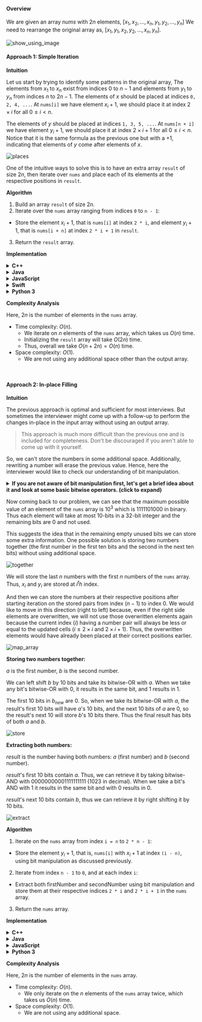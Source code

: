 #### Overview

We are given an array $nums$ with $2n$ elements, $[x_1, x_2, \dots , x_n, y_1, y_2, \dots , y_n]$
We need to rearrange the original array as, $[x_1, y_1, x_2, y_2, \dots , x_n, y_n]$.

![show_using_image](Slide1.png)
<br>

#### Approach 1: Simple Iteration

**Intuition**

Let us start by trying to identify some patterns in the original array, The elements from $x_1$ to $x_n$ exist from indices $0$ to $n−1$ and elements from $y_1$ to $y_n$ from indices $n$ to $2n−1$. The elements of $x$ should be placed at indices `0, 2, 4, ...`. At `nums[i]` we have element $x_i+1$, we should place it at index $2 \times i$ for all $0 \leqslant i \lt n$.

The elements of $y$ should be placed at indices `1, 3, 5, ...`. At `nums[n + i]` we have element $y_i+1$, we should place it at index $2 \times i+1$ for all $0 \leqslant i \lt n$. Notice that it is the same formula as the previous one but with a $+1$, indicating that elements of $y$ come after elements of $x$.

![places](Slide2.png)

One of the intuitive ways to solve this is to have an extra array `result` of size $2n$, then iterate over `nums` and place each of its elements at the respective positions in `result`.

**Algorithm**

1. Build an array `result` of size $2n$.
2. Iterate over the `nums` array ranging from indices `0` to `n - 1`:
  - Store the element $x_i+1$, that is `nums[i]` at index `2 * i`, and element $y_i+1$, that is `nums[i + n]` at index `2 * i + 1` in `result`.
3. Return the `result` array.

**Implementation**

<details>
  <summary><b>C++</b></summary>

``` c++
class Solution {
public:
    vector<int> shuffle(vector<int>& nums, int n) {
        vector<int> result(2 * n);
        for (int i = 0; i < n; ++i) {
            result[2 * i] = nums[i];
            result[2 * i + 1] = nums[n + i];
        }
        return result;
    }
};
```
</details>
<details>
  <summary><b>Java</b></summary>

``` java
class Solution {
    public int[] shuffle(int[] nums, int n) {
        int[] result = new int[2 * n];
        for (int i = 0; i < n; ++i) {
            result[2 * i] = nums[i];
            result[2 * i + 1] = nums[n + i];
        }
        return result;
    }
}
```
</details>
<details>
  <summary><b>JavaScript</b></summary>

``` js
var shuffle = function(nums, n) {
    let result = Array(2 * n);
    for (let i = 0; i < n; ++i) {
        result[2 * i] = nums[i];
        result[2 * i + 1] = nums[n + i];
    }
    return result;
};
```
</details>
<details>
  <summary><b>Swift</b></summary>

``` swift
class Solution {
    func shuffle(_ nums: [Int], _ n: Int) -> [Int] {
        var result = Array(repeating: 0, count: 2 * n)
        for i in 0..<n {
            result[2 * i] = nums[i]
            result[2 * i + 1] = nums[n + i]
        }
        return result
    }
}
```
</details>
<details>
  <summary><b>Python 3</b></summary>

``` python
class Solution:
    def shuffle(self, nums: List[int], n: int) -> List[int]:
        result = [0] * (2 * n)
        for i in range(n):
            result[2 * i] = nums[i]
            result[2 * i + 1] = nums[n + i]
        return result
```
</details>

**Complexity Analysis**

Here, $2n$ is the number of elements in the `nums` array.

- Time complexity: $O(n)$.
  - We iterate on $n$ elements of the `nums` array, which takes us $O(n)$ time.
  - Initializing the `result` array will take $O(2n)$ time.
  - Thus, overall we take $O(n+2n)=O(n)$ time.
- Space complexity: $O(1)$.
  - We are not using any additional space other than the output array.
<br>

#### Approach 2: In-place Filling

**Intuition**

The previous approach is optimal and sufficient for most interviews. But sometimes the interviewer might come up with a follow-up to perform the changes in-place in the input array without using an output array.

> This approach is much more difficult than the previous one and is included for completeness. Don't be discouraged if you aren't able to come up with it yourself.

So, we can't store the numbers in some additional space. Additionally, rewriting a number will erase the previous value. Hence, here the interviewer would like to check our understanding of bit manipulation.

<details>
  <summary><b>If you are not aware of bit manipulation first, let's get a brief idea about it and look at some basic bitwise operators. (click to expand)</b></summary>

Bit manipulation is the act of manipulating bits, like changing bits of an integer.
At the heart of bit manipulation are the bit-wise operators:

**NOT (~):** Bitwise NOT is a unary operator that flips the bits of the number i.e., if the current bit is $0$, it will change it to $1$ and vice versa.

<pre>
<code>
N = <span style = "color: rgb(181, 206, 168);">5</span> = <span style = "color: rgb(181, 206, 168);">101</span> (<span style = "color: rgb(86, 156, 214)">in binary</span>)
~N = ~(<span style = "color: rgb(181, 206, 168)">101</span>) = <span style = "color: rgb(181, 206, 168);">010</span> = <span style = "color: rgb(181, 206, 168)">2</span> (<span style = "color: rgb(86, 156, 214);">in decimal</span>)
</code>
</pre>

**AND (&):** In bitwise AND if both bits in the compared position of the bit patterns are $1$, the bit in the resulting bit pattern is $1$, otherwise $0$.

<pre>
A = <span style = "color: rgb(181, 206, 168)">5</span> = <span style = "color: rgb(181, 206, 168)">101</span> (<span style = "color: rgb(86, 156, 214)">in binary</span>) 
B = <span style = "color: rgb(181, 206, 168)">1</span> = <span style = "color: rgb(181, 206, 168)">001</span> (<span style = "color: rgb(86, 156, 214)">in binary</span>) 
A & B = <span style = "color: rgb(181, 206, 168)">101</span> & <span style = "color: rgb(181, 206, 168)">001</span> = <span style = "color: rgb(181, 206, 168)">001</span> = <span style = "color: rgb(181, 206, 168)">1</span> (<span style = "color: rgb(86, 156, 214)">in decimal</span>)
</pre>

**OR ( | ):** Bitwise OR is also similar to bitwise AND. If both bits in the compared position of the bit patterns are $0$, the bit in the resulting bit pattern is $0$, otherwise $1$.

<pre>
<span style = "color: rgb(156, 220, 254)">A</span> = <span style = "color: rgb(181, 206, 168)">5</span> = <span style = "color: rgb(181, 206, 168)">101</span> (<span style = "color: rgb(86, 156, 214)">in binary</span>) 
<span style = "color: rgb(156, 220, 254)">B</span> = <span style = "color: rgb(181, 206, 168)">1</span> = <span style = "color: rgb(181, 206, 168)">001</span> (<span style = "color: rgb(86, 156, 214)">in binary</span>) 
<span style = "color: rgb(78, 201, 176)">A</span> | <span style = "color: rgb(78, 201, 176)">B</span> = <span style = "color: rgb(181, 206, 168)">101</span> | <span style = "color: rgb(181, 206, 168)">001</span> = <span style = "color: rgb(181, 206, 168)">101</span> = <span style = "color: rgb(181, 206, 168)">5</span> (<span style = "color: rgb(86, 156, 214)">in decimal</span>)
</pre>

**XOR (^):** In bitwise XOR if both bits are $0$ or $1$, the result will be $0$, otherwise $1$.

<pre>
<span style = "color: rgb(156, 220, 254)">A</span> = <span style = "color: rgb(181, 206, 168)">5</span> = <span style = "color: rgb(181, 206, 168)">101</span> (<span style = "color: rgb(86, 156, 214)">in binary</span>) 
<span style = "color: rgb(156, 220, 254)">B</span> = <span style = "color: rgb(181, 206, 168)">1</span> = <span style = "color: rgb(181, 206, 168)">001</span> (<span style = "color: rgb(86, 156, 214)">in binary</span>) 
<span style = "color: rgb(156, 220, 254)">A</span> ^ <span style = "color: rgb(156, 220, 254)">B</span> = <span style = "color: rgb(181, 206, 168)">101</span> ^ <span style = "color: rgb(181, 206, 168)">001</span> = <span style = "color: rgb(181, 206, 168)">100</span> = <span style = "color: rgb(181, 206, 168)">4</span> (<span style = "color: rgb(86, 156, 214)">in decimal</span>)
</pre>

**Left Shift (<<):** Left shift operator is a binary operator which shifts some number of bits to the left and appends $0$ at the end. One left shift is equivalent to multiplying the bit pattern with $2$.

<pre>
A = <span style = "color: rgb(181, 206, 168)">1</span> = <span style = "color: rgb(181, 206, 168)">001</span> (<span style = "color: rgb(86, 156, 214)">in binary</span>) 
A << <span style = "color: rgb(181, 206, 168)">1</span> = <span style = "color: rgb(181, 206, 168)">001</span> << <span style = "color: rgb(181, 206, 168)">1</span> = <span style = "color: rgb(181, 206, 168)">010</span> = <span style = "color: rgb(181, 206, 168)">2</span> (<span style = "color: rgb(86, 156, 214)">in decimal</span>)
A << <span style = "color: rgb(181, 206, 168)">2</span> = <span style = "color: rgb(181, 206, 168)">001</span> << <span style = "color: rgb(181, 206, 168)">2</span> = <span style = "color: rgb(181, 206, 168)">100</span> = <span style = "color: rgb(181, 206, 168)">4</span> (<span style = "color: rgb(86, 156, 214)">in decimal</span>)

B = <span style = "color: rgb(181, 206, 168)">5</span> = <span style = "color: rgb(181, 206, 168)">00101</span> (<span style = "color: rgb(86, 156, 214)">in binary</span>)
B << <span style = "color: rgb(181, 206, 168)">1</span> = <span style = "color: rgb(181, 206, 168)">00101</span> << <span style = "color: rgb(181, 206, 168)">1</span> = <span style = "color: rgb(181, 206, 168)">01010</span> = <span style = "color: rgb(181, 206, 168)">10</span> (<span style = "color: rgb(86, 156, 214)">in decimal</span>)
B << <span style = "color: rgb(181, 206, 168)">2</span> = <span style = "color: rgb(181, 206, 168)">00101</span> << <span style = "color: rgb(181, 206, 168)">2</span> = <span style = "color: rgb(181, 206, 168)">10100</span> = <span style = "color: rgb(181, 206, 168)">20</span> (<span style = "color: rgb(86, 156, 214)">in decimal</span>)
</pre>

**Right Shift (>>):** Right shift operator is a binary operator which shifts some number of bits to the right and appends $0$ at the left side. One right shift is equivalent to dividing the bit pattern with $2$.

<pre>
A = <span style = "color: rgb(181, 206, 168)">4</span> = <span style = "color: rgb(181, 206, 168)">100</span> (<span style = "color: rgb(86, 156, 214)">in binary</span>) 
A >> <span style = "color: rgb(181, 206, 168)">1</span> = <span style = "color: rgb(181, 206, 168)">100</span> >> <span style = "color: rgb(181, 206, 168)">1</span> = <span style = "color: rgb(181, 206, 168)">010</span> = <span style = "color: rgb(181, 206, 168)">2</span> (<span style = "color: rgb(86, 156, 214)">in decimal</span>)
A >> <span style = "color: rgb(181, 206, 168)">2</span> = <span style = "color: rgb(181, 206, 168)">100</span> >> <span style = "color: rgb(181, 206, 168)">2</span> = <span style = "color: rgb(181, 206, 168)">001</span> = <span style = "color: rgb(181, 206, 168)">1</span> (<span style = "color: rgb(86, 156, 214)">in decimal</span>)
A >> <span style = "color: rgb(181, 206, 168)">3</span> = <span style = "color: rgb(181, 206, 168)">100</span> >> <span style = "color: rgb(181, 206, 168)">3</span> = <span style = "color: rgb(181, 206, 168)">000</span> = <span style = "color: rgb(181, 206, 168)">0</span> (<span style = "color: rgb(86, 156, 214)">in decimal</span>)
<br>
B = <span style = "color: rgb(181, 206, 168)">5</span> = <span style = "color: rgb(181, 206, 168)">00101</span> (<span style = "color: rgb(86, 156, 214)">in binary</span>)
B >> <span style = "color: rgb(181, 206, 168)">1</span> = <span style = "color: rgb(181, 206, 168)">00101</span> >> <span style = "color: rgb(181, 206, 168)">1</span> = <span style = "color: rgb(181, 206, 168)">00010</span> = <span style = "color: rgb(181, 206, 168)">2</span> (<span style = "color: rgb(86, 156, 214)">in decimal</span>)
</pre>
</details>

Now coming back to our problem, we can see that the maximum possible value of an element of the `nums` array is $10^3$ which is $1111101000$ in binary.
Thus each element will take at most $10$-bits in a $32$-bit integer and the remaining bits are $0$ and not used.

This suggests the idea that in the remaining empty unused bits we can store some extra information. One possible solution is storing two numbers together (the first number in the first ten bits and the second in the next ten bits) without using additional space.

![together](Slide3.png)

We will store the last $n$ numbers with the first $n$ numbers of the `nums` array. Thus, $x_i$ and $y_i$ are stored at $i^th$ index.

And then we can store the numbers at their respective positions after starting iteration on the stored pairs from index $(n−1)$ to index $0$.
We would like to move in this direction (right to left) because, even if the right side elements are overwritten, we will not use those overwritten elements again because the current index \($i$\) having a number pair will always be less or equal to the updated cells \($i \leqslant 2 \times i$ and $2 \times i+1$\).
Thus, the overwritten elements would have already been placed at their correct positions earlier.

![map_array](Slide4.png)

**Storing two numbers together:**

$a$ is the first number, $b$ is the second number.

We can left shift $b$ by $10$ bits and take its bitwise-OR with $a$.
When we take any bit's bitwise-OR with $0$, it results in the same bit, and $1$ results in $1$.

The first $10$ bits in $b_{new}$ are $0$. So, when we take its bitwise-OR with $a$, the result's first $10$ bits will have $a$'s $10$ bits, and the next $10$ bits of $a$ are $0$, so the result's next $10$ will store $b$'s $10$ bits there.
Thus the final result has bits of both $a$ and $b$.

![store](Slide5.png)

**Extracting both numbers:**

$result$ is the number having both numbers: $a$ (first number) and $b$ (second number).

$result$'s first $10$ bits contain $a$. Thus, we can retrieve it by taking bitwise-AND with $0000000000 1111111111$ ($1023$ in decimal).
When we take a bit's AND with $1$ it results in the same bit and with $0$ results in $0$.

$result$'s next $10$ bits contain $b$, thus we can retrieve it by right shifting it by $10$ bits.

![extract](Slide6.png)

**Algorithm**

1. Iterate on the `nums` array from index `i = n` to `2 * n - 1`:
  - Store the element $y_i+1$, that is, `nums[i]` with $x_i+1$ at index `(i - n)`, using bit manipulation as discussed previously.
2. Iterate from index `n - 1` to `0`, and at each index `i`:
  - Extract both firstNumber and secondNumber using bit manipulation and store them at their respective indices `2 * i` and `2 * i + 1` in the `nums` array.
3. Return the `nums` array.

**Implementation**

<details>
  <summary><b>C++</b></summary>

``` c++
class Solution {
public:
    vector<int> shuffle(vector<int>& nums, int n) {
        // Store each y(i) with respective x(i).
        for (int i = n; i < 2 * n; ++i) {
            int secondNum = nums[i] << 10;
            nums[i - n] |= secondNum;
        }

        // '0000000000 1111111111' in decimal.
        int allOnes = pow(2, 10) - 1;

        // We will start putting all numbers from the end, 
        // as they are empty places.
        for (int i = n - 1; i >= 0; --i) {
            // Fetch both the numbers from the current index.
            int secondNum = nums[i] >> 10;
            int firstNum = nums[i] & allOnes;
            nums[2 * i + 1] = secondNum;
            nums[2 * i] = firstNum;
        }
        return nums;
    }
};
```
</details>
<details>
  <summary><b>Java</b></summary>

``` java
class Solution {
    public int[] shuffle(int[] nums, int n) {
        // Store each y(i) with respective x(i).
        for (int i = n; i < 2 * n; ++i) {
            int secondNum = nums[i] << 10;
            nums[i - n] |= secondNum;
        }

        // '0000000000 1111111111' in decimal.
        int allOnes = (int) Math.pow(2, 10) - 1;

        // We will start putting all numbers from the end, 
        // as they are empty places.
        for (int i = n - 1; i >= 0; --i) {
            // Fetch both the numbers from the current index.
            int secondNum = nums[i] >> 10;
            int firstNum = nums[i] & allOnes;
            nums[2 * i + 1] = secondNum;
            nums[2 * i] = firstNum;
        }
        return nums;
    }
}
```
</details>
<details>
  <summary><b>JavaScript</b></summary>

``` js
var shuffle = function(nums, n) {
    // Store each y(i) with respective x(i).
    for (let i = n; i < 2 * n; ++i) {
        let secondNum = nums[i] << 10;
        nums[i - n] |= secondNum;
    }

    // '0000000000 1111111111' in decimal.
    let allOnes = Number(Math.pow(2, 10)) - 1;

    // We will start putting all numbers from the end, 
    // as they are empty places.
    for (let i = n - 1; i >= 0; --i) {
        // Fetch both the numbers from the current index.
        let secondNum = nums[i] >> 10;
        let firstNum = nums[i] & allOnes;
        nums[2 * i + 1] = secondNum;
        nums[2 * i] = firstNum;
    }
    return nums;
};
```
</details>
<details>
  <summary><b>Python 3</b></summary>

``` python
class Solution:
    def shuffle(self, nums: List[int], n: int) -> List[int]:
        # Store each y(i) with respective x(i).
        for i in range(n, 2 * n):
            secondNum = nums[i] << 10
            nums[i - n] |= secondNum

        # '0000000000 1111111111' in decimal.
        allOnes = int(pow(2, 10)) - 1

        # We will start putting all numbers from the end, 
        # as they are empty places.
        for i in range(n - 1, -1, -1):
            # Fetch both the numbers from the current index.
            secondNum = nums[i] >> 10
            firstNum = nums[i] & allOnes
            nums[2 * i + 1] = secondNum
            nums[2 * i] = firstNum
        return nums
```
</details>

**Complexity Analysis**

Here, $2n$ is the number of elements in the `nums` array.

- Time complexity: $O(n)$.
  - We only iterate on the $n$ elements of the `nums` array twice, which takes us $O(n)$ time.
- Space complexity: $O(1)$.
  - We are not using any additional space.